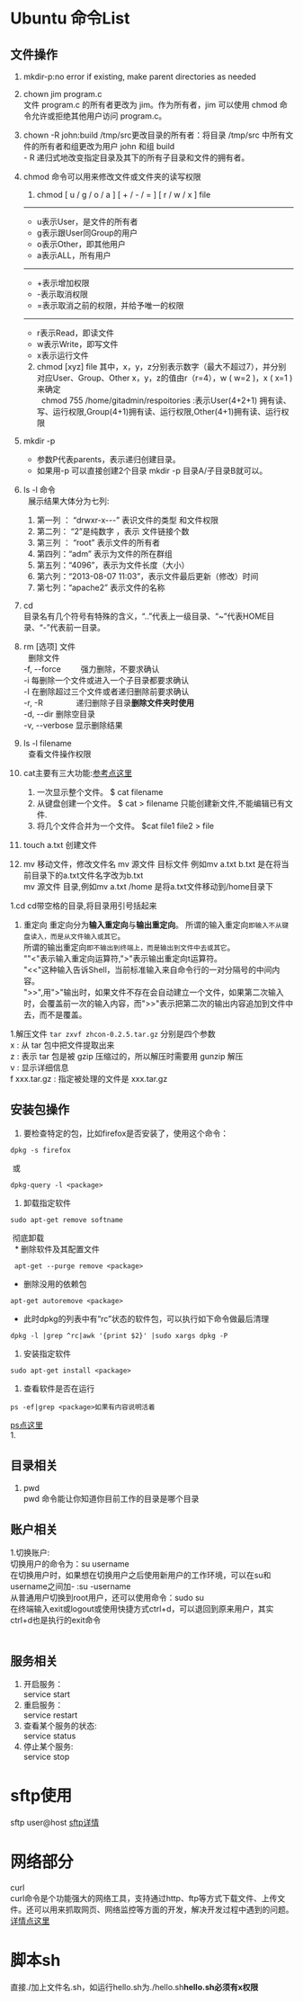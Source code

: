 # Ubuntu 命令List

## 文件操作
1. mkdir-p:no error if existing, make parent directories as needed
1. chown jim program.c<br/>文件 program.c 的所有者更改为 jim。作为所有者，jim 可以使用 chmod 命令允许或拒绝其他用户访问 program.c。
1. chown -R john:build /tmp/src更改目录的所有者：将目录 /tmp/src 中所有文件的所有者和组更改为用户 john 和组 build<br/>- R 递归式地改变指定目录及其下的所有子目录和文件的拥有者。
1. chmod 命令可以用来修改文件或文件夹的读写权限 <br/>
   1. chmod [ u / g / o / a ] [ + / - / = ] [ r / w / x ] file<br/>
   ---------------------------------
   * u表示User，是文件的所有者
   * g表示跟User同Group的用户
   * o表示Other，即其他用户
   * a表示ALL，所有用户
   ---------------------------------
   * +表示增加权限
   * -表示取消权限
   * =表示取消之前的权限，并给予唯一的权限
   ----------------------------------
   * r表示Read，即读文件
   * w表示Write，即写文件
   * x表示运行文件
   2. chmod [xyz] file
   其中，x，y，z分别表示数字（最大不超过7），并分别对应User、Group、Other
   x，y，z的值由r（r=4），w ( w=2 )，x ( x=1 )来确定<br/>
   chmod 755 /home/gitadmin/respoitories :表示User(4+2+1) 拥有读、写、运行权限,Group(4+1)拥有读、运行权限,Other(4+1)拥有读、运行权限
1. mkdir -p<br/>
   * 参数P代表parents，表示递归创建目录。
   * 如果用-p 可以直接创建2个目录 mkdir -p 目录A/子目录B就可以。
   
1. ls -l 命令<br/>
   展示结果大体分为七列:<br/>
     1. 第一列 ： “drwxr-x---”  表识文件的类型 和文件权限  
     1. 第二列： “2”是纯数字 ，表示 文件链接个数 
     1. 第三列 ： “root” 表示文件的所有者 
     1. 第四列：“adm” 表示为文件的所在群组 
     1. 第五列：“4096”，表示为文件长度（大小）
     1. 第六列：“2013-08-07 11:03”，表示文件最后更新（修改）时间  
     1. 第七列：“apache2” 表示文件的名称  
1. cd<br/>
   目录名有几个符号有特殊的含义，“..”代表上一级目录、“~”代表HOME目录、“-”代表前一目录。
1. rm [选项] 文件<br/>
   删除文件<br/>
  -f, --force          强力删除，不要求确认<br/>
  -i                       每删除一个文件或进入一个子目录都要求确认<br/>
  -I                       在删除超过三个文件或者递归删除前要求确认<br/>
  -r, -R                递归删除子目录**删除文件夹时使用**<br/>
  -d, --dir             删除空目录<br/>
  -v, --verbose     显示删除结果<br/>
1. ls -l filename<br/>
   查看文件操作权限
1. cat主要有三大功能:[参考点这里](http://blog.csdn.net/jackalfly/article/details/7556848)
   1. 一次显示整个文件。
$ cat   filename
   1. 从键盘创建一个文件。
$ cat  >  filename
只能创建新文件,不能编辑已有文件.
   1. 将几个文件合并为一个文件。
$cat   file1   file2  > file
1. touch a.txt
创建文件
1. mv 移动文件，修改文件名
mv 源文件 目标文件 例如mv a.txt b.txt 是在将当前目录下的a.txt文件名字改为b.txt<br/>
mv 源文件 目录,例如mv a.txt /home 是将a.txt文件移动到/home目录下

1.cd cd带空格的目录,将目录用引号括起来

1. 重定向
重定向分为**输入重定向**与**输出重定向**。
所谓的输入重定向``即输入不从键盘读入，而是从文件输入或其它``。<br/>
所谓的输出重定向``即不输出到终端上，而是输出到文件中去或其它``。<br/>
""<"表示输入重定向运算符,">"表示输出重定向t运算符。<br/>
"<<"这种输入告诉Shell，当前标准输入来自命令行的一对分隔号的中间内容。<br/>
">>",用">"输出时，如果文件不存在会自动建立一个文件，如果第二次输入时，会覆盖前一次的输入内容，而">>"表示把第二次的输出内容追加到文件中去，而不是覆盖。<br/>

1.解压文件
``
tar zxvf zhcon-0.2.5.tar.gz
``
分别是四个参数<br/>
x : 从 tar 包中把文件提取出来<br/>
z : 表示 tar 包是被 gzip 压缩过的，所以解压时需要用 gunzip 解压<br/>
v : 显示详细信息<br/>
f xxx.tar.gz :  指定被处理的文件是 xxx.tar.gz

## 安装包操作
1. 要检查特定的包，比如firefox是否安装了，使用这个命令：
  ```
  dpkg -s firefox
  ```
  或<br/>
  ```
  dpkg-query -l <package>
  ```
1. 卸载指定软件
  ```
  sudo apt-get remove softname
  ```
  彻底卸载<br/>
   * 删除软件及其配置文件
  ```
  apt-get --purge remove <package>
  ```
   * 删除没用的依赖包
  ```
  apt-get autoremove <package>
  ```
   * 此时dpkg的列表中有“rc”状态的软件包，可以执行如下命令做最后清理
  ```
  dpkg -l |grep ^rc|awk '{print $2}' |sudo xargs dpkg -P
  ```
1. 安装指定软件
```
sudo apt-get install <package>
```
1. 查看软件是否在运行
```
ps -ef|grep <package>如果有内容说明活着
```
[ps点这里](https://www.cnblogs.com/wxgblogs/p/6591980.html)<br/>
1. 
## 目录相关
1. pwd<br/>
   pwd 命令能让你知道你目前工作的目录是哪个目录
   
## 账户相关
1.切换账户:<br/>
  切换用户的命令为：su username<br/>
  在切换用户时，如果想在切换用户之后使用新用户的工作环境，可以在su和username之间加- :su -username<br/>
  从普通用户切换到root用户，还可以使用命令：sudo su<br/>
  在终端输入exit或logout或使用快捷方式ctrl+d，可以退回到原来用户，其实ctrl+d也是执行的exit命令<br/>
  
## 服务相关
1. 开启服务：<br/>
service <servicename> start
1. 重启服务：<br/>
service <servicename> restart
1. 查看某个服务的状态:<br/>
service <servicename> status
1. 停止某个服务:<br/>
service <servicename> stop

# sftp使用
sftp user@host
[sftp详情](http://blog.csdn.net/stpeace/article/details/39404449)

# 网络部分
curl<br/>
curl命令是个功能强大的网络工具，支持通过http、ftp等方式下载文件、上传文件。还可以用来抓取网页、网络监控等方面的开发，解决开发过程中遇到的问题。
[详情点这里](https://www.cnblogs.com/linjiqin/p/5484910.html)

# 脚本sh
直接./加上文件名.sh，如运行hello.sh为./hello.sh**hello.sh必须有x权限**
